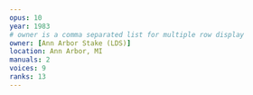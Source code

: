 ```yaml
---
opus: 10
year: 1983
# owner is a comma separated list for multiple row display
owner: [Ann Arbor Stake (LDS)]
location: Ann Arbor, MI
manuals: 2
voices: 9
ranks: 13
---
```

